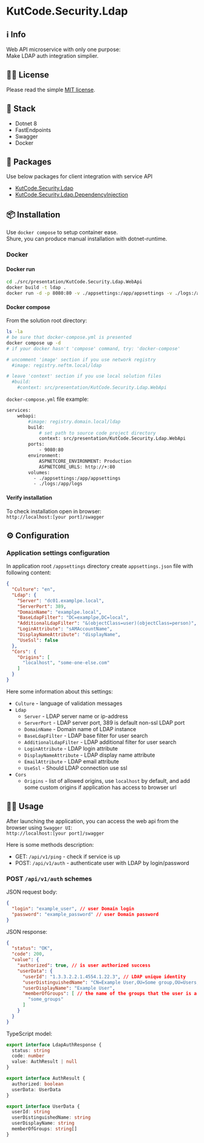 # KutCode.Security.Ldap

## ℹ️ Info
Web API microservice with only one purpose:  
Make LDAP auth integration simplier.

## 🧑‍⚖️ License
Please read the simple [MIT license](./LICENSE).

## 📜 Stack
- Dotnet 8
- FastEndpoints
- Swagger
- Docker

## 🎁 Packages
Use below packages for client integration with service API
- [KutCode.Security.Ldap](https://www.nuget.org/packages/KutCode.Security.Ldap)
- [KutCode.Security.Ldap.DependencyInjection](https://www.nuget.org/packages/KutCode.Security.Ldap.DependencyInjection)

## 📦 Installation
Use `docker compose` to setup container ease.  
Shure, you can produce manual installation with dotnet-runtime.

### Docker
#### Docker run
```bash
cd ./src/presentation/KutCode.Security.Ldap.WebApi
docker build -t ldap .
docker run -d -p 8080:80 -v ./appsettings:/app/appsettings -v ./logs:/apt/logs -e ASPNETCORE_URLS=http://+:80 ldap
```
#### Docker compose
From the solution root directory:
```bash
ls -la
# be sure that docker-compose.yml is presented
docker compose up -d
# if your docker hasn't 'compose' command, try: 'docker-compose'

# uncomment 'image' section if you use network registry  
  #image: registry.neftm.local/ldap  

# leave 'context' section if you use local solution files  
  #build:  
    #context: src/presentation/KutCode.Security.Ldap.WebApi  
```
`docker-compose.yml` file example:
```bash 
services: 
    webapi:
        #image: registry.domain.local/ldap
        build:
            # set path to source code project directory
            context: src/presentation/KutCode.Security.Ldap.WebApi
        ports: 
            - 9080:80
        environment:
            ASPNETCORE_ENVIRONMENT: Production
            ASPNETCORE_URLS: http://+:80
        volumes:
          - ./appsettings:/app/appsettings
          - ./logs:/app/logs
```

#### Verify installation
To check installation open in browser:  
`http://localhost:[your port]/swagger`



## ⚙️ Configuration
### Application settings configuration
In application root `/appsettings` directory create `appsettings.json` file with following content:
```json
{
  "Culture": "en",
  "Ldap": {
    "Server": "dc01.examplpe.local",
    "ServerPort": 389,
    "DomainName": "examplpe.local",
    "BaseLdapFilter": "DC=examplpe,DC=local",
    "AdditionalLdapFilter": "&(objectClass=user)(objectClass=person)",
    "LoginAttribute": "sAMAccountName",
    "DisplayNameAttribute": "displayName",
    "UseSsl": false
  },
  "Cors": {
    "Origins": [
      "localhost", "some-one-else.com"
    ]
  }
}
```
Here some information about this settings:
- `Culture` - language of validation messages
- `Ldap`
  - `Server` - LDAP server name or ip-address
  - `ServerPort` - LDAP server port, 389 is default non-ssl LDAP port 
  - `DomainName` - Domain name of LDAP instance
  - `BaseLdapFilter` - LDAP base filter for user search
  - `AdditionalLdapFilter` - LDAP additional filter for user search
  - `LoginAttribute` - LDAP login attribute
  - `DisplayNameAttribute` - LDAP display name attribute
  - `EmailAttribute` - LDAP email attribute
  - `UseSsl` - Should LDAP connection use ssl
- `Cors`
  - `Origins` - list of allowed origins, use `localhost` by default,
  and add some custom origins if application has access to browser url  

## 🏃‍♂️ Usage

After launching the application, you can access the web api from the browser using `Swagger UI`:  
`http://localhost:[your port]/swagger`

Here is some methods description:
- GET: `/api/v1/ping` - check if service is up
- POST: `/api/v1/auth` - authenticate user with LDAP by login/password

### POST `/api/v1/auth` schemes
JSON request body:
```json
{
  "login": "example_user", // user Domain login
  "password": "example_password" // user Domain password
}
```
JSON response:
```json
{
  "status": "OK",
  "code": 200,
  "value": {
    "authorized": true, // is user authorized success
    "userData": {
      "userId": "1.3.3.2.2.1.4554.1.22.3", // LDAP unique identity
      "userDistinguishedName": "CN=Example User,OU=Some group,OU=Users,DC=somedomain,DC=local",
      "userDisplayName": "Example User",
      "memberOfGroups": [ // the name of the groups that the user is a member of
        "some_groups"
      ]
    }
  }
}
```
TypeScript model:
```ts
export interface LdapAuthResponse {
  status: string
  code: number
  value: AuthResult | null
}

export interface AuthResult {
  authorized: boolean
  userData: UserData
}

export interface UserData {
  userId: string
  userDistinguishedName: string
  userDisplayName: string
  memberOfGroups: string[]
}
```